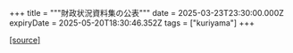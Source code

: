 +++
title = """財政状況資料集の公表"""
date = 2025-03-23T23:30:00.000Z
expiryDate = 2025-05-20T18:30:46.352Z
tags = ["kuriyama"]
+++


[[source]](https://www.town.kuriyama.hokkaido.jp/soshiki/32/597.html)
